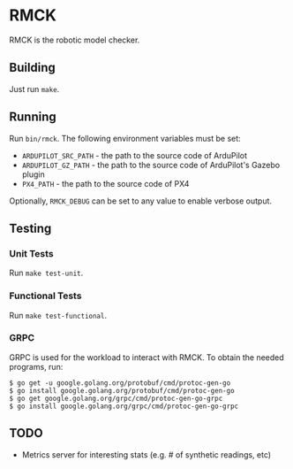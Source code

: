 # RMCK
RMCK is the robotic model checker.

## Building
Just run `make`.

## Running
Run `bin/rmck`. The following environment variables must be set:
- `ARDUPILOT_SRC_PATH` - the path to the source code of ArduPilot
- `ARDUPILOT_GZ_PATH` - the path to the source code of ArduPilot's Gazebo plugin
- `PX4_PATH` - the path to the source code of PX4

Optionally, `RMCK_DEBUG` can be set to any value to enable verbose output.

## Testing

### Unit Tests
Run `make test-unit`.

### Functional Tests
Run `make test-functional`.

### GRPC 
GRPC is used for the workload to interact with RMCK. To obtain the needed programs, run:
```
$ go get -u google.golang.org/protobuf/cmd/protoc-gen-go
$ go install google.golang.org/protobuf/cmd/protoc-gen-go
$ go get google.golang.org/grpc/cmd/protoc-gen-go-grpc
$ go install google.golang.org/grpc/cmd/protoc-gen-go-grpc
```

## TODO
- Metrics server for interesting stats (e.g. # of synthetic readings, etc)
